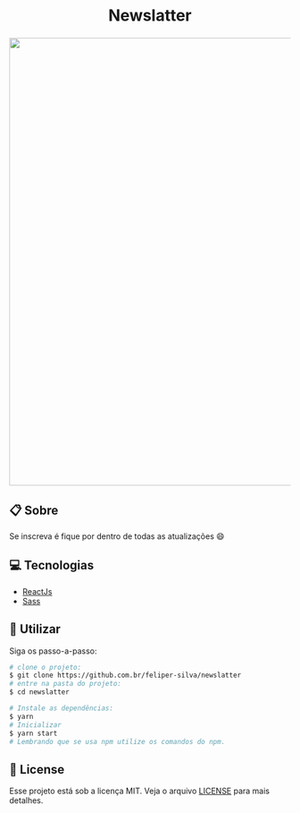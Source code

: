 <h1 align="center"> Newslatter </h1>
<h3 align="center"> <img width="800" src="https://user-images.githubusercontent.com/84206933/155823865-79b1dff1-21de-447b-879d-17ffe380ff6e.svg" /></h3>

## :clipboard: Sobre


Se inscreva é fique por dentro de todas as atualizações :smile:

## :computer: Tecnologias

- [ReactJs](reactjs.org)
- [Sass](https://sass-lang.com/)

## :rocket: Utilizar

Siga os passo-a-passo:

```bash
# clone o projeto:
$ git clone https://github.com.br/feliper-silva/newslatter
# entre na pasta do projeto:
$ cd newslatter
```

```bash
# Instale as dependências:
$ yarn
# Inicializar
$ yarn start
# Lembrando que se usa npm utilize os comandos do npm.
```

## :memo: License

Esse projeto está sob a licença MIT. Veja o arquivo [LICENSE](LICENSE.md) para mais detalhes.
